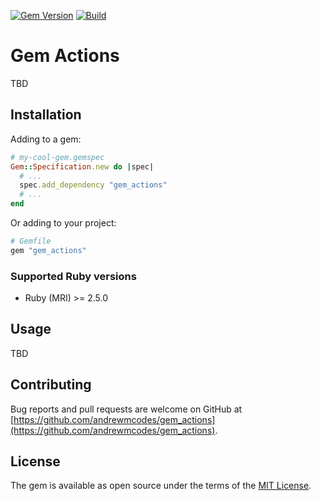 [![Gem Version](https://badge.fury.io/rb/gem_actions.svg)](https://rubygems.org/gems/gem_actions) [![Build](https://github.com/andrewmcodes/gem_actions/workflows/Build/badge.svg)](https://github.com/andrewmcodes/gem_actions/actions)

# Gem Actions

TBD

## Installation

Adding to a gem:

```ruby
# my-cool-gem.gemspec
Gem::Specification.new do |spec|
  # ...
  spec.add_dependency "gem_actions"
  # ...
end
```

Or adding to your project:

```ruby
# Gemfile
gem "gem_actions"
```

### Supported Ruby versions

- Ruby (MRI) >= 2.5.0

## Usage

TBD

## Contributing

Bug reports and pull requests are welcome on GitHub at [https://github.com/andrewmcodes/gem_actions](https://github.com/andrewmcodes/gem_actions).

## License

The gem is available as open source under the terms of the [MIT License](http://opensource.org/licenses/MIT).
